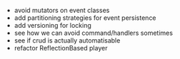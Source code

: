 
* avoid mutators on event classes
* add partitioning strategies for event persistence
* add versioning for locking
* see how we can avoid command/handlers sometimes
* see if crud is actually automatisable
* refactor ReflectionBased player
